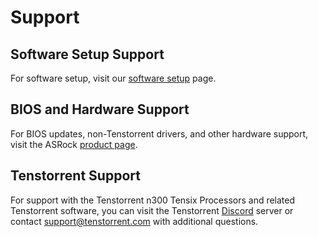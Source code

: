# Support



## Software Setup Support

For software setup, visit our [software setup](https://docs.tenstorrent.com/getting-started/README.html) page.



## BIOS and Hardware Support

For BIOS updates, non-Tenstorrent drivers, and other hardware support, visit the ASRock [product page](https://www.asrockrack.com/general/productdetail.asp?Model=SIENAD8-2L2T#Specifications). 



## Tenstorrent Support

For support with the Tenstorrent n300 Tensix Processors and related Tenstorrent software, you can visit the Tenstorrent [Discord](https://discord.gg/tvhGzHQwaj) server or contact [support@tenstorrent.com](mailto:support@tenstorrent.com) with additional questions.